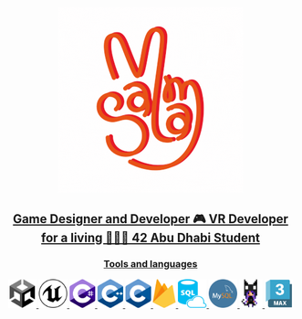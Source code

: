 <p align="center">
  <a href="https://salamsibai.github.io">
  <img src="images/MTrKXO.gif" alt="Example GIF">
</p>

<h2 align="center"> Game Designer and Developer 🎮 VR Developer for a living 👩🏻‍💻 42 Abu Dhabi Student </h2>

<h3 align ="center">Tools and languages</h3>



<p align="center"><img src = "/images/UNITY.png" width= "50" height= "50"> <img src = "/images/ue.png" width= "50" height= "50"> <img src = "/images/SEESHARP.png" width= "45" height= "50"> <img src = "/images/ISO_C++_Logo.svg.png" width= "45" height= "50"> <img src = "/images/C_Logo.png" width= "45" height= "50"> <img src = "/images/firebase.png" width= "40" height= "50"> <img src = "/images/sql.png" width= "50" height= "50"> <img src = "/images/mysql.png" width= "50" height= "50"> <img src = "/images/magica.png" width= "40" height= "50"> <img src = "/images/3dsMax.png" width= "50" height= "50"> </p>



<!--
**SalamSibai/SalamSibai** is a ✨ _special_ ✨ repository because its `README.md` (this file) appears on your GitHub profile.

Here are some ideas to get you started:

- 🔭 I’m currently working on ...
- 🌱 I’m currently learning ...
- 👯 I’m looking to collaborate on ...
- 🤔 I’m looking for help with ...
- 💬 Ask me about ...
- 📫 How to reach me: ...
- 😄 Pronouns: ...
- ⚡ Fun fact: ...
-->
